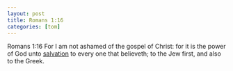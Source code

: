 ```yaml
---
layout: post
title: Romans 1:16
categories: [tom]
---
```


Romans 1:16 For I am not ashamed of the gospel of Christ: for it is the power
of God unto [salvation](/saved/) to every one that believeth; to the Jew
first, and also to the Greek. 
